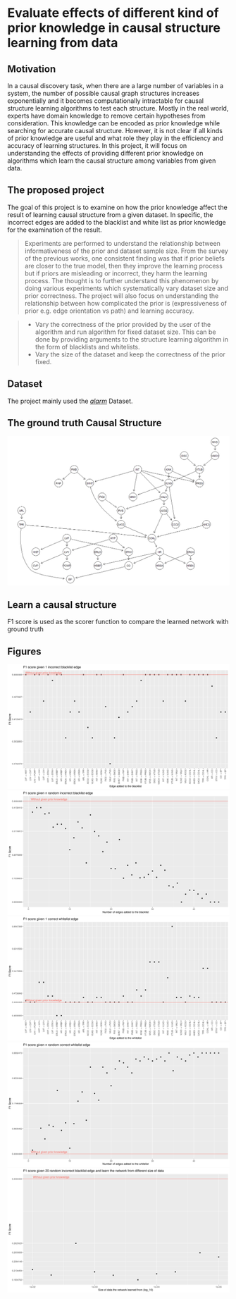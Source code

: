 # Evaluate effects of different kind of prior knowledge in causal structure learning from data

## Motivation
In a causal discovery task, when there are a large number of variables in a system, the number of possible causal graph structures increases exponentially and it becomes computationally intractable for causal structure learning algorithms to test each structure. Mostly in the real world, experts have domain knowledge to remove certain hypotheses from consideration. This knowledge can be encoded as prior knowledge while searching for accurate causal structure. However, it is not clear if all kinds of prior knowledge are useful and what role they play in the efficiency and accuracy of learning structures. In this project, it will focus on understanding the effects of providing different prior knowledge on algorithms which learn the causal structure among variables from given data.

## The proposed project
The goal of this project is to examine on how the prior knowledge affect the result of learning causal structure from a given dataset. In specific, the incorrect edges are added to the blacklist and white list as prior knowledge for the examination of the result.

> Experiments are performed to understand the relationship between informativeness of the prior and dataset sample size. From the survey of the previous works, one consistent finding was that if prior beliefs are closer to the true model, then they improve the learning process but if priors are misleading or incorrect, they harm the learning process. The thought is to further understand this phenomenon by doing various experiments which systematically vary dataset size and prior correctness. The project will also focus on understanding the relationship between how complicated the prior is (expressiveness of prior e.g. edge orientation vs path) and learning accuracy.

> - Vary the correctness of the prior provided by the user of the algorithm and run algorithm for fixed dataset size. This can be done by providing arguments to the structure learning algorithm in the form of blacklists and whitelists.
> - Vary the size of the dataset and keep the correctness of the prior fixed. 



## Dataset
The project mainly used the [*alarm*](https://www.bnlearn.com/documentation/man/alarm.html) Dataset.

## The ground truth Causal Structure
![ground_truth_dag](figures/alarm_ground_truth_dag.png)

## Learn a causal structure
F1 score is used as the scorer function to compare the learned network with ground truth

## Figures
![F1 score given 1 incorrect blacklist edge](figures/blacklist_1_f1.png)
![F1 score given n random incorrect blacklist edge](figures/blacklist_n_f1.png)
![F1 score given 1 correct whitelist edge](figures/whitelist_c1_f1.png)
![F1 score given n random correct whitelist edge](figures/whitelist_cn_f1.png)
![F1 score given 20 random incorrect blacklist edge](figures/blacklist_size_20_f1.png)
